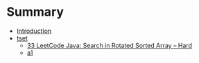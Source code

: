 # Summary

* [Introduction](README.md)
* [tset](tset.md)
   * [33 LeetCode Java: Search in Rotated Sorted Array – Hard](a2.md)
   * [a1](a1.md)

